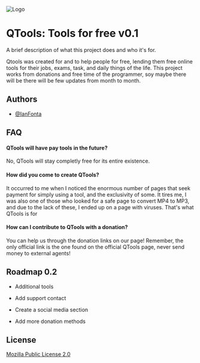 
![Logo](https://imgur.com/nHCKLfI)


# QTools: Tools for free v0.1

A brief description of what this project does and who it's for.

Qtools was created for and to help people for free, lending them free online  tools for their jobs, exams, task, and daily things of the life. This project works from donations and free time of the programmer, soy maybe there will be there will be few updates from month to month.


## Authors

- [@IanFonta](https://github.com/IanFonta)


## FAQ

#### QTools will have pay tools in the future?

No, QTools will stay completly free for its entire existence.

#### How did you come to create QTools? 

It occurred to me when I noticed the enormous number of pages that seek payment for simply using a tool, and the exclusivity of some. It tires me, I was also one of those who looked for a safe page to convert MP4 to MP3, and due to the lack of these, I ended up on a page with viruses. That's what QTools is for

#### How can I contribute to QTools with a donation?

You can help us through the donation links on our page! Remember, the only official link is the one found on the official QTools page, never send money to external agents!


## Roadmap 0.2

- Additional tools

- Add support contact

- Create a social media section

- Add more donation methods


## License

[Mozilla Public License 2.0](https://choosealicense.com/licenses/mpl-2.0/#)

